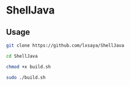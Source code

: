 # ShellJava
## Usage
   ```bash
   git clone https://github.com/lxsaya/ShellJava
   
   cd ShellJava
   
   chmod +x build.sh
   
   sudo ./build.sh

